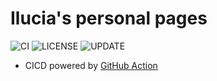 # Ilucia's personal pages
![CI](https://github.com/Ilucia/ilucia.github.io/workflows/CI/badge.svg?branch=src)
![LICENSE](https://img.shields.io/github/license/Ilucia/ilucia.github.io)
![UPDATE](https://img.shields.io/github/last-commit/Ilucia/ilucia.github.io/src)

* CICD powered by [GitHub Action](https://github.com/Ilucia/ilucia.github.io/actions?query=workflow%3ACI)
